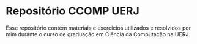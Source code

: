 # Repositório CCOMP UERJ

Esse repositório contém materiais e exercícios utilizados e resolvidos por mim durante o curso de graduação em Ciência da Computação na UERJ.